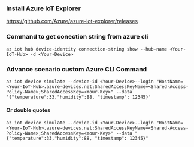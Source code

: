###  Install Azure IoT Explorer

https://github.com/Azure/azure-iot-explorer/releases


### Command to get conection string from azure cli
```
az iot hub device-identity connection-string show --hub-name <Your-IoT-Hub> -d <Your-Device>
```


### Advance scenario custom Azure CLI Command
```
az iot device simulate --device-id <Your-Device>--login "HostName=<Your-IoT-Hub>.azure-devices.net;SharedAccessKeyName=<Shared-Access-Policy-Name>;SharedAccessKey=<Your-Key>" --data '{"temperature":33,"humidity":88, "timestamp": 12345}'
```

#### Or double quotes
```
az iot device simulate --device-id <Your-Device>--login "HostName=<Your-IoT-Hub>.azure-devices.net;SharedAccessKeyName=<Shared-Access-Policy-Name>;SharedAccessKey=<Your-Key>" --data "{"temperature":33,"humidity":88, "timestamp": 12345}"
```

